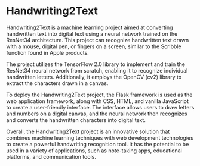 # Handwriting2Text

Handwriting2Text is a machine learning project aimed at converting handwritten text into digital text using a neural network trained on the ResNet34 architecture. This project can recognize handwritten text drawn with a mouse, digital pen, or fingers on a screen, similar to the Scribble function found in Apple products.

The project utilizes the TensorFlow 2.0 library to implement and train the ResNet34 neural network from scratch, enabling it to recognize individual handwritten letters. Additionally, it employs the OpenCV (cv2) library to extract the characters drawn in a canvas.

To deploy the Handwriting2Text project, the Flask framework is used as the web application framework, along with CSS, HTML, and vanilla JavaScript to create a user-friendly interface. The interface allows users to draw letters and numbers on a digital canvas, and the neural network then recognizes and converts the handwritten characters into digital text.

Overall, the Handwriting2Text project is an innovative solution that combines machine learning techniques with web development technologies to create a powerful handwriting recognition tool. It has the potential to be used in a variety of applications, such as note-taking apps, educational platforms, and communication tools.
